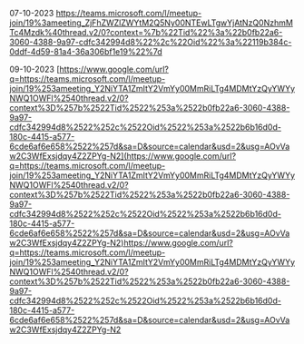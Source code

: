 07-10-2023
https://teams.microsoft.com/l/meetup-join/19%3ameeting_ZjFhZWZlZWYtM2Q5Ny00NTEwLTgwYjAtNzQ0NzhmMTc4Mzdk%40thread.v2/0?context=%7b%22Tid%22%3a%22b0fb22a6-3060-4388-9a97-cdfc342994d8%22%2c%22Oid%22%3a%22119b384c-0ddf-4d59-81a4-36a306bf1e19%22%7d

09-10-2023
[https://www.google.com/url?q=https://teams.microsoft.com/l/meetup-join/19%253ameeting_Y2NiYTA1ZmItY2VmYy00MmRiLTg4MDMtYzQyYWYyNWQ1OWFl%2540thread.v2/0?context%3D%257b%2522Tid%2522%253a%2522b0fb22a6-3060-4388-9a97-cdfc342994d8%2522%252c%2522Oid%2522%253a%2522b6b16d0d-180c-4415-a577-6cde6af6e658%2522%257d&sa=D&source=calendar&usd=2&usg=AOvVaw2C3WfExsjdqy4Z2ZPYg-N2](https://www.google.com/url?q=https://teams.microsoft.com/l/meetup-join/19%253ameeting_Y2NiYTA1ZmItY2VmYy00MmRiLTg4MDMtYzQyYWYyNWQ1OWFl%2540thread.v2/0?context%3D%257b%2522Tid%2522%253a%2522b0fb22a6-3060-4388-9a97-cdfc342994d8%2522%252c%2522Oid%2522%253a%2522b6b16d0d-180c-4415-a577-6cde6af6e658%2522%257d&sa=D&source=calendar&usd=2&usg=AOvVaw2C3WfExsjdqy4Z2ZPYg-N2)https://www.google.com/url?q=https://teams.microsoft.com/l/meetup-join/19%253ameeting_Y2NiYTA1ZmItY2VmYy00MmRiLTg4MDMtYzQyYWYyNWQ1OWFl%2540thread.v2/0?context%3D%257b%2522Tid%2522%253a%2522b0fb22a6-3060-4388-9a97-cdfc342994d8%2522%252c%2522Oid%2522%253a%2522b6b16d0d-180c-4415-a577-6cde6af6e658%2522%257d&sa=D&source=calendar&usd=2&usg=AOvVaw2C3WfExsjdqy4Z2ZPYg-N2
